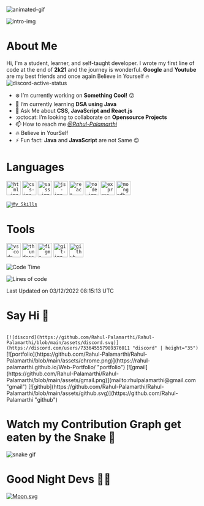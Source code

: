<!-- Intro section -->

![animated-gif](https://github.com/Rahul-Palamarthi/Rahul-Palamarthi/blob/main/assets/intro-animation.gif)

![intro-img](https://github.com/Rahul-Palamarthi/Rahul-Palamarthi/blob/main/assets/intro-github.png)

# About Me

Hi, I'm a student, learner, and self-taught developer. I wrote my first line of code at the end of **2k21** and the journey is wonderful. **Google** and **Youtube** are my best friends and once again Believe in Yourself 🔥
![discord-active-status](https://dcbadge.vercel.app/api/shield/733645557989376011)

-   ❄️ I’m currently working on **Something Cool!** 😜
-   🌱 I’m currently learning **DSA using Java**
-   👻 Ask Me about **CSS, JavaScript and React.js**
-   :octocat: I’m looking to collaborate on **Opensource Projects**
-   📫 How to reach me _[@Rahul-Palamarthi](#say-hi-)_
-   🔥 Believe in YourSelf
-   ⚡ Fun fact: **Java** and **JavaScript** are not Same 😉

<!-- language section -->

# Languages

<code><img height="37" src="https://user-images.githubusercontent.com/25181517/192108891-d86b6220-e232-423a-bf5f-90903e6887c3.png" alt="html-img" ></code>
<code><img height="37" src="https://github.com/Rahul-Palamarthi/Rahul-Palamarthi/blob/main/assets/css.png" alt="css-img" ></code>
<code><img height="37" src="https://github.com/Rahul-Palamarthi/Rahul-Palamarthi/blob/main/assets/sass.png" alt="sass-img" ></code>
<code><img height="37" src="https://github.com/Rahul-Palamarthi/Rahul-Palamarthi/blob/main/assets/js.png" alt="js-img" ></code>
<code><img height="37" src="https://github.com/Rahul-Palamarthi/Rahul-Palamarthi/blob/main/assets/react.png" alt="react-img" ></code>
<code><img height="37" src="https://github.com/Rahul-Palamarthi/Rahul-Palamarthi/blob/main/assets/node.png" alt="node-img" ></code>
<code><img height="37" src="https://github.com/Rahul-Palamarthi/Rahul-Palamarthi/blob/main/assets/express.png" alt="express-img" ></code>
<code><img height="37" src="https://github.com/Rahul-Palamarthi/Rahul-Palamarthi/blob/main/assets/mongodb.png" alt="mongodb-img" ></code>

<code>[![My Skills](https://skillicons.dev/icons?i=aws,gcp,azure,react,vue,flutter&perline=3)](https://skillicons.dev)</code>

# Tools

<code><img height="37" src="https://github.com/Rahul-Palamarthi/Rahul-Palamarthi/blob/main/assets/vscode.png" alt="vscode-img" ></code>
<code><img height="37" src="https://github.com/Rahul-Palamarthi/Rahul-Palamarthi/blob/main/assets/thunderclient.png" alt="thunderclient-img" ></code>
<code><img height="37" src="https://github.com/Rahul-Palamarthi/Rahul-Palamarthi/blob/main/assets/figma.png" alt="figma-img" ></code>
<code><img height="37" src="https://github.com/Rahul-Palamarthi/Rahul-Palamarthi/blob/main/assets/git.png" alt="git-img" ></code>
<code><img height="37" src="https://github.com/Rahul-Palamarthi/Rahul-Palamarthi/blob/main/assets/github.png" alt="github-img" ></code>

<!--START_SECTION:waka-->

![Code Time](http://img.shields.io/badge/Code%20Time-0%20secs-blue)

![Lines of code](https://img.shields.io/badge/From%20Hello%20World%20I%27ve%20Written-138%20Thousand%20lines%20of%20code-blue)

Last Updated on 03/12/2022 08:15:13 UTC

<!--END_SECTION:waka-->

<!-- social section -->

# Say Hi 👋

<code>
[![discord](https://github.com/Rahul-Palamarthi/Rahul-Palamarthi/blob/main/assets/discord.svg)](https://discord.com/users/733645557989376011 "discord" | height="35")
</code>
[![portfolio](https://github.com/Rahul-Palamarthi/Rahul-Palamarthi/blob/main/assets/chrome.png)](https://rahul-palamarthi.github.io/Web-Portfolio/ "portfolio")
[![gmail](https://github.com/Rahul-Palamarthi/Rahul-Palamarthi/blob/main/assets/gmail.png)](mailto:rhulpalamarthi@gmail.com "gmail")
[![github](https://github.com/Rahul-Palamarthi/Rahul-Palamarthi/blob/main/assets/github.svg)](https://github.com/Rahul-Palamarthi "github")

<!-- snake section -->

# Watch my Contribution Graph get eaten by the Snake 🐍

![snake gif](https://github.com/Rahul-Palamarthi/Rahul-Palamarthi/blob/output/github-contribution-grid-snake.svg)

<!-- Moon section -->

# Good Night Devs 🥱🥱

[![Moon.svg](https://moon-svg.minung.dev/moon.svg?theme=ray&rotate=340)](https://moon-svg.minung.dev)
